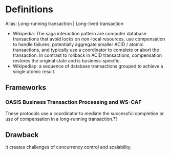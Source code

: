 
# Definitions
Alias: Long-running transaction | Long-lived transaction
- Wikipedia: The saga interaction pattern are computer database transactions that avoid locks on non-local resources, use compensation to handle failures, potentially aggregate smaller ACID / atomic transactions, and typically use a coordinator to complete or abort the transaction. In contrast to rollback in ACID transactions, compensation restores the original state and is business-specific.
- Wikipediap: a sequence of database transactions grouped to achieve a single atomic result.

## Frameworks
### OASIS Business Transaction Processing and WS-CAF
These protocols use a coordinator to mediate the successful completion or use of compensation in a long-running transaction.??


## Drawback
It creates challenges of concurrency control and scalability.
